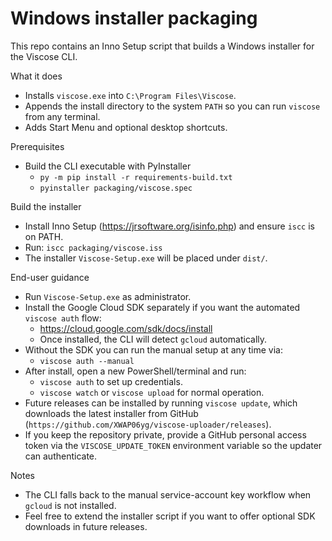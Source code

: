 Windows installer packaging
===========================

This repo contains an Inno Setup script that builds a Windows installer for the Viscose CLI.

What it does
- Installs `viscose.exe` into `C:\Program Files\Viscose`.
- Appends the install directory to the system `PATH` so you can run `viscose` from any terminal.
- Adds Start Menu and optional desktop shortcuts.

Prerequisites
- Build the CLI executable with PyInstaller
  - `py -m pip install -r requirements-build.txt`
  - `pyinstaller packaging/viscose.spec`

Build the installer
- Install Inno Setup (https://jrsoftware.org/isinfo.php) and ensure `iscc` is on PATH.
- Run: `iscc packaging/viscose.iss`
- The installer `Viscose-Setup.exe` will be placed under `dist/`.

End-user guidance
- Run `Viscose-Setup.exe` as administrator.
- Install the Google Cloud SDK separately if you want the automated `viscose auth` flow:
  - https://cloud.google.com/sdk/docs/install
  - Once installed, the CLI will detect `gcloud` automatically.
- Without the SDK you can run the manual setup at any time via:
  - `viscose auth --manual`
- After install, open a new PowerShell/terminal and run:
  - `viscose auth` to set up credentials.
  - `viscose watch` or `viscose upload` for normal operation.
- Future releases can be installed by running `viscose update`, which downloads the latest installer from GitHub (`https://github.com/XWAP06yg/viscose-uploader/releases`).
- If you keep the repository private, provide a GitHub personal access token via the `VISCOSE_UPDATE_TOKEN` environment variable so the updater can authenticate.

Notes
- The CLI falls back to the manual service-account key workflow when `gcloud` is not installed.
- Feel free to extend the installer script if you want to offer optional SDK downloads in future releases.
